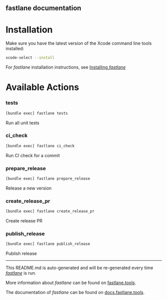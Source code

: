 fastlane documentation
----

# Installation

Make sure you have the latest version of the Xcode command line tools installed:

```sh
xcode-select --install
```

For _fastlane_ installation instructions, see [Installing _fastlane_](https://docs.fastlane.tools/#installing-fastlane)

# Available Actions

### tests

```sh
[bundle exec] fastlane tests
```

Run all unit tests

### ci_check

```sh
[bundle exec] fastlane ci_check
```

Run CI check for a commit

### prepare_release

```sh
[bundle exec] fastlane prepare_release
```

Release a new version

### create_release_pr

```sh
[bundle exec] fastlane create_release_pr
```

Create release PR

### publish_release

```sh
[bundle exec] fastlane publish_release
```

Publish release

----

This README.md is auto-generated and will be re-generated every time [_fastlane_](https://fastlane.tools) is run.

More information about _fastlane_ can be found on [fastlane.tools](https://fastlane.tools).

The documentation of _fastlane_ can be found on [docs.fastlane.tools](https://docs.fastlane.tools).
